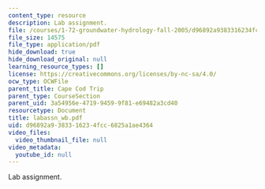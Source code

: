 ```yaml
---
content_type: resource
description: Lab assignment.
file: /courses/1-72-groundwater-hydrology-fall-2005/d96892a9383316234fcc6825a1ae4364_labassn_wb.pdf
file_size: 14575
file_type: application/pdf
hide_download: true
hide_download_original: null
learning_resource_types: []
license: https://creativecommons.org/licenses/by-nc-sa/4.0/
ocw_type: OCWFile
parent_title: Cape Cod Trip
parent_type: CourseSection
parent_uid: 3a54956e-4719-9459-9f81-e69482a3cd40
resourcetype: Document
title: labassn_wb.pdf
uid: d96892a9-3833-1623-4fcc-6825a1ae4364
video_files:
  video_thumbnail_file: null
video_metadata:
  youtube_id: null
---
```

Lab assignment.